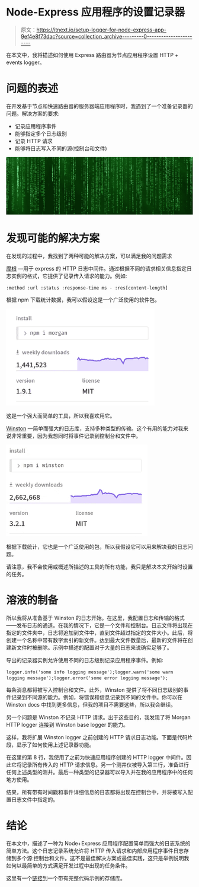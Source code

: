 # Node-Express 应用程序的设置记录器

> 原文：<https://itnext.io/setup-logger-for-node-express-app-9ef4e8f73dac?source=collection_archive---------0----------------------->

在本文中，我将描述如何使用 Express 路由器为节点应用程序设置 HTTP + events logger。

# 问题的表述

在开发基于节点和快速路由器的服务器端应用程序时，我遇到了一个准备记录器的问题。解决方案的要求:

*   记录应用程序事件
*   能够指定多个日志级别
*   记录 HTTP 请求
*   能够将日志写入不同的源(控制台和文件)

![](img/62a7e0387dd0868862544fdd7cdcac56.png)

# 发现可能的解决方案

在发现的过程中，我找到了两种可能的解决方案，可以满足我的问题需求

[摩根](https://www.npmjs.com/package/morgan) —用于 express 的 HTTP 日志中间件。通过根据不同的请求相关信息指定日志实例的格式，它提供了记录传入请求的能力。例如:

```
:method :url :status :response-time ms - :res[content-length]
```

根据 npm 下载统计数据，我可以假设这是一个广泛使用的软件包。

![](img/5913cfe81a2826efe37616b1f2acab1a.png)

这是一个强大而简单的工具，所以我喜欢用它。

[Winston](https://www.npmjs.com/package/winston) —简单而强大的日志库，支持多种类型的传输。这个有用的能力对我来说非常重要，因为我想同时将事件记录到控制台和文件中。

![](img/db77d7c8d926a055c2aa72dd0be46270.png)

根据下载统计，它也是一个广泛使用的包，所以我假设它可以用来解决我的日志问题。

请注意，我不会使用或概述所描述的工具的所有功能，我只是解决本文开始时设置的任务。

# 溶液的制备

所以我将从准备基于 Winston 的日志开始。在这里，我配置日志和传输的格式——发布日志的通道。在我的情况下，它是一个文件和控制台。日志文件将出现在指定的文件夹中，日志将追加到文件中，直到文件超过指定的文件大小。此后，将创建一个名称中带有数字索引的新文件。达到最大文件数量后，最新的文件将在创建新文件时被删除。示例中描述的配置对于大量的日志来说确实足够了。

导出的记录器实例允许使用不同的日志级别记录应用程序事件。例如:

```
logger.info('some info logging message');logger.warn('some warn logging message');logger.error('some error logging message');
```

每条消息都将被写入控制台和文件。此外，Winston 提供了将不同日志级别的事件记录到不同源的能力。例如，将错误和信息记录到不同的文件中。你可以在 Winston docs 中找到更多信息，但我的项目不需要这些，所以我会继续。

另一个问题是 Winston 不记录 HTTP 请求。出于这些目的，我发现了将 Morgan HTTP logger 连接到 Winston base logger 的能力。

这样，我将扩展 Winston logger 之前创建的 HTTP 请求日志功能。下面是代码片段，显示了如何使用上述记录器功能。

在这里的第 8 行，我使用了之前为快速应用程序创建的 HTTP logger 中间件。因此它将记录所有传入的 HTTP 请求信息。另一个测井仪被导入第三行，准备进行任何上述类型的测井。最后一种类型的记录器可以导入并在我的应用程序中的任何地方使用。

结果，所有带有时间戳和事件详细信息的日志都将出现在控制台中，并将被写入配置日志文件中指定的。

# 结论

在本文中，描述了一种为 Node+Express 应用程序配置简单而强大的日志系统的简单方法。这个日志记录系统允许将 HTTP 传入请求和内部应用程序事件日志存储到多个源:控制台和文件。这不是最佳解决方案或最佳实践，这只是举例说明我如何以最简单的方式满足开发过程中出现的任务条件。

这里有一个[链接](https://github.com/BagrijRoman/node-logger)到一个带有完整代码示例的存储库。